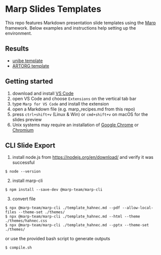 Marp Slides Templates
=====================

This repo features Markdown presentation slide templates using the [Marp](https://marp.app/) framework. Below examples and instructions help setting up the environment.

Results
-------
- [unibe template](https://github.com/aimi-lab/marp_slides_template/blob/master/template_unibe.pdf)
- [ARTORG template](https://github.com/aimi-lab/marp_slides_template/blob/master/template_artorg.pdf)

Getting started
---------------
1. download and install [VS Code](https://code.visualstudio.com)
2. open VS Code and choose `Extensions` on the vertical tab bar
3. type `Marp for VS Code` and install the extension
4. open a Markdown file (e.g. marp_recipes.md from this repo)
5. press `ctrl+shift+v` (Linux & Win) or `cmd+shift+v` on macOS for the slides preview
6. Unix systems may require an installation of [Google Chrome](https://www.google.com/chrome/index.html) or [Chromium](https://www.chromium.org/)

CLI Slide Export
----------------


1. install node.js from https://nodejs.org/en/download/ and verify it was successful
```
$ node --version
```

2. install marp-cli
```
$ npm install --save-dev @marp-team/marp-cli
```

3. convert file
```
$ npx @marp-team/marp-cli ./template_hahnec.md --pdf --allow-local-files --theme-set ./themes/
$ npx @marp-team/marp-cli ./template_hahnec.md --html --theme ./themes/hahnec.css
$ npx @marp-team/marp-cli ./template_hahnec.md --pptx --theme-set ./themes/
```

or use the provided bash script to generate outputs
```
$ compile.sh
```